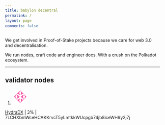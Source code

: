```yaml
---
title: babylon decentral
permalink: /
layout: page
comments: false
---
```


We get involved in Proof-of-Stake projects because we care for web 3.0 and decentralisation.

We run nodes, craft code and engineer docs. With a crush on the Polkadot ecosystem.

---

## validator nodes
<div >

1. <img src="/assets/img/hydradx-logo.svg" width="50" fill="currentColor">


<a href="http://hydradx.io" target="_blank">HydraDX</a> | 3% | 7LCHXbmWceHCAKKrvcT5yLmtkkWUcpgb74jb8iceWH9y2j7j
